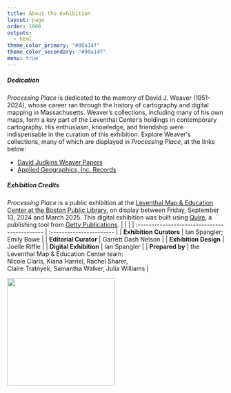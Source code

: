 ```yaml
---
title: About the Exhibition
layout: page
order: 1000
outputs:
  - html
theme_color_primary: "#00a14f"
theme_color_secondary: "#00a14f"
menu: true
---
```


<div class="dedication">
  <h5 class="glossary-p" style="overflow:hidden;">Dedication</h5>
  <i>Processing Place</i> is dedicated to the memory of David J. Weaver (1951-2024), whose career ran through the history of cartography and digital mapping in Massachusetts. Weaver’s collections, including many of his own maps, form a key part of the Leventhal Center’s holdings in contemporary cartography. His enthusiasm, knowledge, and friendship were indispensable in the curation of this exhibition. Explore Weaver's collections, many of which are displayed in <i>Processing Place</i>, at the links below:
  <ul>
    <li><a href="https://archives.bpl.org/repositories/2/resources/153" target="blank">David Judkins Weaver Papers</a></li>
    <li><a href="https://archives.bpl.org/repositories/2/resources/152" target="blank">Applied Geographics, Inc. Records</a></li>
  </ul>
</div>

<h5 class="glossary-p" style="overflow:hidden;">Exhibition Credits</h5>

*Processing Place* is a public exhibition at the [Leventhal Map & Education Center at the Boston Public Library](https://www.leventhalmap.org/), on display between Friday, September 13, 2024 and March 2025. This digital exhibition was built using [Quire](https://quire.getty.edu/), a publishing tool from [Getty Publications](https://www.getty.edu/publications/).
|                                               |                          |
| :-------------------------------------------- | :----------------------- |
| **Exhibition Curators**                       | Ian Spangler; Emily Bowe |
| **Editorial Curator**                         | Garrett Dash Nelson      |
| **Exhibition Design**                         | Joelle Riffle            |
| **Digital Exhibition**                        | Ian Spangler |
| **Prepared by**                               | the Leventhal Map & Education Center team:<br> Nicole Claris, Kiana Harriel, Rachel Sharer,<br>Claire Tratnyek, Samantha Walker, Julia Williams |

<img src="/_assets/images/LMEC-logo.webp" width="250px"/> 
